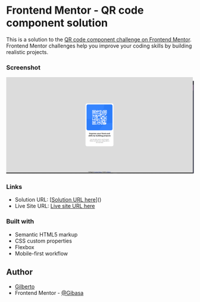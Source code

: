 # Frontend Mentor - QR code component solution

This is a solution to the [QR code component challenge on Frontend Mentor](https://www.frontendmentor.io/challenges/qr-code-component-iux_sIO_H). Frontend Mentor challenges help you improve your coding skills by building realistic projects. 

### Screenshot

![](./images/screenshot.png)

### Links

- Solution URL: [[Solution URL here](https://github.com/Gibasa/qr-code)]()
- Live Site URL: [Live site URL here](https://gibasa.github.io/qr-code/)

### Built with

- Semantic HTML5 markup
- CSS custom properties
- Flexbox
- Mobile-first workflow

## Author

- [Gilberto](https://github.com/Gibasa)
- Frontend Mentor - [@Gibasa](https://www.frontendmentor.io/profile/yourusername)